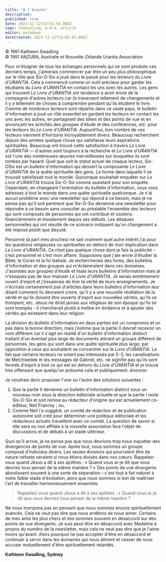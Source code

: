 ```yaml
---
title: "À l'écoute"
description: 
published: true
date: 2023-11-12T14:02:03.086Z
tags: Channeling, 6-0-6, article
editor: markdown
dateCreated: 2023-11-12T14:02:03.086Z
---
```


<p class="v-card v-sheet theme--light gray lighten-3 px-2 py-1">© 1991 Kathleen Swadling<br>© 1991 ANZURA, Australie et Nouvelle-Zélande Urantia Association</p>


Pour m'éloigner de tous les échanges personnels qui se sont produits ces derniers temps, j'aimerais commencer par être un peu plus philosophique sur le rôle que Six-O-Six a joué dans le passé pour les lecteurs du _Livre d'URANTIA_. Cela a commencé comme un outil précieux pour garder les étudiants du _Livre d'URANTIA_ en contact les uns avec les autres. Les gens qui trouvent _Le Livre d'URANTIA_ ont tendance à avoir envie de la compagnie d'autres lecteurs car ils traversent tellement de changements et il y a tellement de choses à comprendre pendant qu'ils étudient le livre. Comme de nombreux lecteurs sont répartis dans ce vaste pays, le bulletin d'information a joué un rôle essentiel en gardant les lecteurs en contact les uns avec les autres, en partageant des idées et des points de vue et en annonçant les activités des groupes d'étude et des conférences, etc. pour les lecteurs du _Le Livre d'URANTIA_. Aujourd’hui, bon nombre de ces lecteurs viennent d’horizons incroyablement divers. Beaucoup recherchent depuis des années quelque chose qui satisfasse leurs aspirations spirituelles. Beaucoup ont trouvé cette satisfaction à travers _Le Livre d'URANTIA_ — d'autres sont toujours à la recherche et _Le Livre d'URANTIA_ est l'une des nombreuses œuvres merveilleuses sur lesquelles ils sont tombés par hasard. Quel que soit le statut actuel de chaque lecteur, Six-OSix est un bulletin d'information qui dessert la composante _Le Livre d'URANTIA_ de la quête spirituelle des gens. La forme dans laquelle il se trouvait satisfaisait tout le monde. Quiconque souhaitait enquêter sur _Le Livre d'URANTIA_ trouva Six-O-Six comme assistant pour son enquête. Cependant, en changeant l'orientation du bulletin d'information, vous vous adressez à tout le monde dans une quête spirituelle quelconque. Je n'ai aucun problème avec une newsletter qui répond à ce besoin, mais je ne pense pas qu'il soit pertinent que Six-O-Six devienne une newsletter pour répondre à ce besoin sans consulter au préalable l'ensemble des lecteurs qui sont composés de personnes qui ont contribué et soutenu. financièrement et moralement depuis ses débuts. Les attaques personnelles qui ont résulté de ce scénario indiquent qu’un changement a été imposé plutôt que discuté.

Personne (à part mes proches) ne sait vraiment quel autre intérêt j'ai pour les questions religieuses ou spirituelles en dehors de mon implication dans _Le Livre d'URANTIA_. Ce n’est pas quelque chose dont je fais la publicité – c’est personnel et c’est mon affaire. Supposons que j'aie envie d'étudier la Bible, le Coran et la foi bahaïe. Je rechercherais des livres, des bulletins d'information et des groupes qui m'éclaireraient dans ces domaines. J'assistais aux groupes d'étude et lisais leurs bulletins d'information mais je n'essayais pas de leur imposer _Le Livre d'URANTIA_. Je serais extrêmement ouvert d'esprit et j'essaierais de tirer la vérité de leurs enseignements. Je n'écrirais certainement pas d'articles dans leurs bulletins d'information leur disant comment ils devraient croire, qu'il y a une nouvelle révélation de la vérité et qu'ils doivent être ouverts d'esprit aux nouvelles vérités, qu'ils se trompent, etc. Jésus ne dirait jamais aux religieux de son époque qu'ils se sont trompés - il chercherait plutôt à mettre en évidence et à ajouter des vérités qui existaient dans leur religion.

La division du bulletin d'information en deux parties est un compromis et un pas dans la bonne direction, mais j'estime que la partie II devrait recevoir un nom différent car il s'agit en réalité d'un bulletin d'information distinct traitant d'un éventail plus large de documents attirant un groupe différent de personnes. les gens qui sont dans une quête spirituelle plus large, par opposition à ceux qui souhaitent se concentrer sur le _Livre d'URANTIA_. Le fait que certains lecteurs ne soient pas intéressés par E-3, les canalisations de Melchisédek et les messages de Gabriel, etc. ne signifie pas qu'ils sont fermés d'esprit à tout ce qui est en dehors du _Livre d'URANTIA_ et je trouve très offensant que quelqu'un présume cela et publiquement. énoncer.

Je voudrais donc proposer l'une ou l'autre des solutions suivantes :

1. Que la partie II devienne un bulletin d'information distinct sous un nouveau nom sous la direction éditoriale actuelle et que la partie I reste Six-O-Six et soit remise au rédacteur d'origine qui est actuellement co-éditeur, Neil Francey ; ou,
2. Comme Neil l'a suggéré, un comité de rédaction et de publication autonome soit créé pour déterminer une politique éditoriale et les rédacteurs actuels travaillent avec ce comité. La question de savoir si elle sera ou non affiliée à la nouvelle association fera l'objet de discussions et de débats à un stade ultérieur.

Quoi qu’il arrive, je ne pense pas que nous devrions trop nous inquiéter des divergences de points de vue. Après tout, nous sommes un groupe composé d’individus divers. Les seules divisions qui pourraient être de nature néfaste seraient si nous étions divisés dans nos cœurs. Rappelez-vous quand Jésus a dit à ses apôtres : « Quand vous ai-je dit que vous devriez tous penser de la même manière ? » Des points de vue divergents aboutissent souvent à une sorte de séparation – c'est tout à fait naturel à notre faible stade d'évolution, alors que nous sommes si loin de maîtriser l'art de travailler harmonieusement ensemble.

> Rappelez-vous quand Jésus a dit à ses apôtres : « Quand vous ai-je dit que vous devriez tous penser de la même manière ?

Ne nous trompons pas en pensant que nous sommes encore spirituellement avancés. Cela ne veut pas dire que nous arrêtons de nous aimer. Certains de mes amis les plus chers et moi sommes souvent en désaccord sur des points de vue divergents. Je suis peut-être en désaccord avec Madeline à propos du numéro de la newsletter, mais cela ne veut pas dire que je l'aime moins qu'avant. Alors pourquoi ne pas accepter d'être en désaccord et continuer à servir dans les domaines qui nous attirent et cesser de nous accuser mutuellement d'être spirituellement retardés.

**Kathleen Swadling, Sydney**

